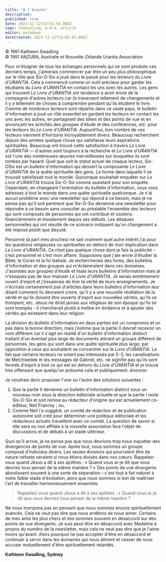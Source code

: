 ```yaml
---
title: "À l'écoute"
description: 
published: true
date: 2023-11-12T14:02:03.086Z
tags: Channeling, 6-0-6, article
editor: markdown
dateCreated: 2023-11-12T14:02:03.086Z
---
```


<p class="v-card v-sheet theme--light gray lighten-3 px-2 py-1">© 1991 Kathleen Swadling<br>© 1991 ANZURA, Australie et Nouvelle-Zélande Urantia Association</p>


Pour m'éloigner de tous les échanges personnels qui se sont produits ces derniers temps, j'aimerais commencer par être un peu plus philosophique sur le rôle que Six-O-Six a joué dans le passé pour les lecteurs du _Livre d'URANTIA_. Cela a commencé comme un outil précieux pour garder les étudiants du _Livre d'URANTIA_ en contact les uns avec les autres. Les gens qui trouvent _Le Livre d'URANTIA_ ont tendance à avoir envie de la compagnie d'autres lecteurs car ils traversent tellement de changements et il y a tellement de choses à comprendre pendant qu'ils étudient le livre. Comme de nombreux lecteurs sont répartis dans ce vaste pays, le bulletin d'information a joué un rôle essentiel en gardant les lecteurs en contact les uns avec les autres, en partageant des idées et des points de vue et en annonçant les activités des groupes d'étude et des conférences, etc. pour les lecteurs du _Le Livre d'URANTIA_. Aujourd’hui, bon nombre de ces lecteurs viennent d’horizons incroyablement divers. Beaucoup recherchent depuis des années quelque chose qui satisfasse leurs aspirations spirituelles. Beaucoup ont trouvé cette satisfaction à travers _Le Livre d'URANTIA_ — d'autres sont toujours à la recherche et _Le Livre d'URANTIA_ est l'une des nombreuses œuvres merveilleuses sur lesquelles ils sont tombés par hasard. Quel que soit le statut actuel de chaque lecteur, Six-OSix est un bulletin d'information qui dessert la composante _Le Livre d'URANTIA_ de la quête spirituelle des gens. La forme dans laquelle il se trouvait satisfaisait tout le monde. Quiconque souhaitait enquêter sur _Le Livre d'URANTIA_ trouva Six-O-Six comme assistant pour son enquête. Cependant, en changeant l'orientation du bulletin d'information, vous vous adressez à tout le monde dans une quête spirituelle quelconque. Je n'ai aucun problème avec une newsletter qui répond à ce besoin, mais je ne pense pas qu'il soit pertinent que Six-O-Six devienne une newsletter pour répondre à ce besoin sans consulter au préalable l'ensemble des lecteurs qui sont composés de personnes qui ont contribué et soutenu. financièrement et moralement depuis ses débuts. Les attaques personnelles qui ont résulté de ce scénario indiquent qu’un changement a été imposé plutôt que discuté.

Personne (à part mes proches) ne sait vraiment quel autre intérêt j'ai pour les questions religieuses ou spirituelles en dehors de mon implication dans _Le Livre d'URANTIA_. Ce n’est pas quelque chose dont je fais la publicité – c’est personnel et c’est mon affaire. Supposons que j'aie envie d'étudier la Bible, le Coran et la foi bahaïe. Je rechercherais des livres, des bulletins d'information et des groupes qui m'éclaireraient dans ces domaines. J'assistais aux groupes d'étude et lisais leurs bulletins d'information mais je n'essayais pas de leur imposer _Le Livre d'URANTIA_. Je serais extrêmement ouvert d'esprit et j'essaierais de tirer la vérité de leurs enseignements. Je n'écrirais certainement pas d'articles dans leurs bulletins d'information leur disant comment ils devraient croire, qu'il y a une nouvelle révélation de la vérité et qu'ils doivent être ouverts d'esprit aux nouvelles vérités, qu'ils se trompent, etc. Jésus ne dirait jamais aux religieux de son époque qu'ils se sont trompés - il chercherait plutôt à mettre en évidence et à ajouter des vérités qui existaient dans leur religion.

La division du bulletin d'information en deux parties est un compromis et un pas dans la bonne direction, mais j'estime que la partie II devrait recevoir un nom différent car il s'agit en réalité d'un bulletin d'information distinct traitant d'un éventail plus large de documents attirant un groupe différent de personnes. les gens qui sont dans une quête spirituelle plus large, par opposition à ceux qui souhaitent se concentrer sur le _Livre d'URANTIA_. Le fait que certains lecteurs ne soient pas intéressés par E-3, les canalisations de Melchisédek et les messages de Gabriel, etc. ne signifie pas qu'ils sont fermés d'esprit à tout ce qui est en dehors du _Livre d'URANTIA_ et je trouve très offensant que quelqu'un présume cela et publiquement. énoncer.

Je voudrais donc proposer l'une ou l'autre des solutions suivantes :

1. Que la partie II devienne un bulletin d'information distinct sous un nouveau nom sous la direction éditoriale actuelle et que la partie I reste Six-O-Six et soit remise au rédacteur d'origine qui est actuellement co-éditeur, Neil Francey ; ou,
2. Comme Neil l'a suggéré, un comité de rédaction et de publication autonome soit créé pour déterminer une politique éditoriale et les rédacteurs actuels travaillent avec ce comité. La question de savoir si elle sera ou non affiliée à la nouvelle association fera l'objet de discussions et de débats à un stade ultérieur.

Quoi qu’il arrive, je ne pense pas que nous devrions trop nous inquiéter des divergences de points de vue. Après tout, nous sommes un groupe composé d’individus divers. Les seules divisions qui pourraient être de nature néfaste seraient si nous étions divisés dans nos cœurs. Rappelez-vous quand Jésus a dit à ses apôtres : « Quand vous ai-je dit que vous devriez tous penser de la même manière ? » Des points de vue divergents aboutissent souvent à une sorte de séparation – c'est tout à fait naturel à notre faible stade d'évolution, alors que nous sommes si loin de maîtriser l'art de travailler harmonieusement ensemble.

> Rappelez-vous quand Jésus a dit à ses apôtres : « Quand vous ai-je dit que vous devriez tous penser de la même manière ?

Ne nous trompons pas en pensant que nous sommes encore spirituellement avancés. Cela ne veut pas dire que nous arrêtons de nous aimer. Certains de mes amis les plus chers et moi sommes souvent en désaccord sur des points de vue divergents. Je suis peut-être en désaccord avec Madeline à propos du numéro de la newsletter, mais cela ne veut pas dire que je l'aime moins qu'avant. Alors pourquoi ne pas accepter d'être en désaccord et continuer à servir dans les domaines qui nous attirent et cesser de nous accuser mutuellement d'être spirituellement retardés.

**Kathleen Swadling, Sydney**

